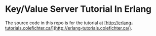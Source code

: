 Key/Value Server Tutorial In Erlang
===================================

The source code in this repo is for the tutorial at [http://erlang-tutorials.colefichter.ca/](http://erlang-tutorials.colefichter.ca/).